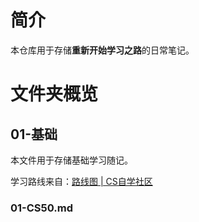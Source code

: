 # 简介

本仓库用于存储**重新开始学习之路**的日常笔记。

# 文件夹概览

## 01-基础

本文件用于存储基础学习随记。

学习路线来自：[路线图 | CS自学社区](https://www.learncs.site/docs/roadmap)

### 01-CS50.md